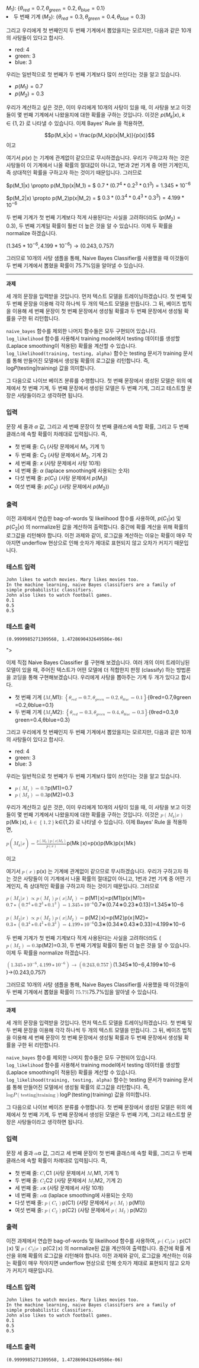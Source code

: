 <div class="material-exercise-readme-content" content="이제 직접 Naive Bayes Classifier 를 구현해 보겠습니다. 여러 개의 이미 트레이닝된 모델이 있을 때, 주어진 텍스트가 어떤 모델에 더 적합한지 판정 (classify) 하는 방법론을 코딩을 통해 구현해보겠습니다. 우리에게 사탕을 뽑아주는 기계 두 개가 있다고 합시다.

* 첫 번째 기계 ($M_1$): $\{\theta_{red} = 0.7, \theta_{green} = 0.2, \theta_{blue} = 0.1\}$
* 두 번째 기계 ($M_2$): $\{\theta_{red} = 0.3, \theta_{green} = 0.4, \theta_{blue} = 0.3\}$

그리고 우리에게 첫 번째인지 두 번째 기계에서 뽑았을지는 모르지만, 다음과 같은 10개의 사탕들이 있다고 합시다.

* red: 4
* green: 3
* blue: 3

우리는 일반적으로 첫 번째가 두 번째 기계보다 많이 쓰인다는 것을 알고 있습니다.

* $p(M_1) = 0.7$
* $p(M_2) = 0.3$

우리가 계산하고 싶은 것은, 이미 우리에게 10개의 사탕이 있을 때, 이 사탕을 보고 이것들이 몇 번째 기계에서 나왔을지에 대한 확률을 구하는 것입니다. 이것은 $p(M_k|x)$, $k \in \{1, 2\}$ 로 나타낼 수 있습니다. 이제 Bayes' Rule 을 적용하면,

$$p(M_k|x) = \frac{p(M_k)p(x|M_k)}{p(x)}$$ 이고

여기서 $p(x)$ 는 기계에 관계없이 같으므로 무시하겠습니다. 우리가 구하고자 하는 것은 사탕들이 이 기계에서 나올 확률의 절대값이 아니고, 1번과 2번 기계 중 어떤 기계인지, 즉 상대적인 확률을 구하고자 하는 것이기 때문입니다. 그러므로

$p(M_1|x) \propto p(M_1)p(x|M_1) = $
 $0.7 * (0.7^4 * 0.2^3 * 0.1^3) = 1.345 * 10^{-6}$

$p(M_2|x) \propto p(M_2)p(x|M_2) = $
 $0.3 * (0.3^4 * 0.4^3 * 0.3^3) = 4.199 * 10^{-6}$

두 번째 기계가 첫 번째 기계보다 적게 사용된다는 사실을 고려하더라도 ($p(M_2) = 0.3$), 두 번째 기계일 확률이 훨씬 더 높은 것을 알 수 있습니다. 이제 두 확률을 normalize 하겠습니다.

$(1.345 * 10^{-6}, 4.199 * 10^{-6}) \rightarrow (0.243, 0.757)$

그러므로 10개의 사탕 샘플을 통해, Naive Bayes Classifier를 사용했을 때 이것들이 두 번째 기계에서 뽑혔을 확률이 $75.7\%$임을 알아낼 수 있습니다.

<hr>

**과제**

세 개의 문장을 입력받을 것입니다. 먼저 텍스트 모델을 트레이닝하겠습니다. 첫 번째 및 두 번째 문장을 이용해 각각 하나씩 두 개의 텍스트 모델을 만듭니다. 그 뒤, 베이즈 법칙을 이용해 세 번째 문장이 첫 번째 문장에서 생성될 확률과 두 번째 문장에서 생성될 확률을 구한 뒤 리턴합니다.

`naive_bayes` 함수를 제외한 나머지 함수들은 모두 구현되어 있습니다. `log_likelihood` 함수를 사용해서 training model에서 testing 데이터를 생성할 (Laplace smoothing이 적용된) 확률을 계산할 수 있습니다. `log_likelihood(training, testing, alpha)` 함수는 testing 문서가 training 문서를 통해 만들어진 모델에서 생성될 확률의 로그값을 리턴합니다. 즉, $\mathrm{log} P(\mathrm{testing}|\mathrm{training})$ 값을 의미합니다.

그 다음으로 나이브 베이즈 분류를 수행합니다. 첫 번째 문장에서 생성된 모델은 위의 예제에서 첫 번째 기계, 두 번째 문장에서 생성된 모델은 두 번째 기계, 그리고 테스트할 문장은 사탕들이라고 생각하면 됩니다.

### 입력

문장 세 줄과 $\alpha$ 값, 그리고 세 번째 문장이 첫 번째 클래스에 속할 확률, 그리고 두 번째 클래스에 속할 확률이 차례대로 입력됩니다. 즉,

* 첫 번째 줄: $C_1$ (사탕 문제에서 $M_1$, 기계 1)
* 두 번째 줄: $C_2$ (사탕 문제에서 $M_2$, 기계 2)
* 세 번째 줄: $x$ (사탕 문제에서 사탕 10개)
* 네 번째 줄: $\alpha$ (laplace smoothing에 사용되는 숫자)
* 다섯 번째 줄: $p(C_1)$ (사탕 문제에서 $p(M_1)$)
* 여섯 번째 줄: $p(C_2)$ (사탕 문제에서 $p(M_2)$)

### 출력

이전 과제에서 연습한 bag-of-words 및 likelihood 함수를 사용하여, $p(C_1|x)$ 및 $p(C_2|x)$ 의 normalize된 값을 계산하여 출력합니다. 중간에 확률 계산을 위해 확률의 로그값을 리턴해야 합니다. 이전 과제와 같이, 로그값을 계산하는 이유는 확률이 매우 작아지면 underflow 현상으로 인해 숫자가 제대로 표현되지 않고 오차가 커지기 때문입니다.

### 테스트 입력

    John likes to watch movies. Mary likes movies too.
    In the machine learning, naive Bayes classifiers are a family of simple probabilistic classifiers.
    John also likes to watch football games.
    0.1
    0.5
    0.5

### 테스트 출력

    (0.9999985271309568, 1.4728690432649586e-06)
"><p>이제 직접 Naive Bayes Classifier 를 구현해 보겠습니다. 여러 개의 이미 트레이닝된 모델이 있을 때, 주어진 텍스트가 어떤 모델에 더 적합한지 판정 (classify) 하는 방법론을 코딩을 통해 구현해보겠습니다. 우리에게 사탕을 뽑아주는 기계 두 개가 있다고 합시다.</p>
<ul>
<li>첫 번째 기계 (<span class="katex"><span class="katex-mathml"><math><semantics><mrow><msub><mi>M</mi><mn>1</mn></msub></mrow><annotation encoding="application/x-tex">M_1</annotation></semantics></math></span><span class="katex-html" aria-hidden="true"><span class="strut" style="height:0.68333em;"></span><span class="strut bottom" style="height:0.83333em;vertical-align:-0.15em;"></span><span class="base textstyle uncramped"><span class="mord"><span class="mord mathit" style="margin-right:0.10903em;">M</span><span class="vlist"><span style="top:0.15em;margin-right:0.05em;margin-left:-0.10903em;"><span class="fontsize-ensurer reset-size5 size5"><span style="font-size:0em;">​</span></span><span class="reset-textstyle scriptstyle cramped"><span class="mord mathrm">1</span></span></span><span class="baseline-fix"><span class="fontsize-ensurer reset-size5 size5"><span style="font-size:0em;">​</span></span>​</span></span></span></span></span></span>): <span class="katex"><span class="katex-mathml"><math><semantics><mrow><mo>{</mo><msub><mi>θ</mi><mrow><mi>r</mi><mi>e</mi><mi>d</mi></mrow></msub><mo>=</mo><mn>0</mn><mi mathvariant="normal">.</mi><mn>7</mn><mo separator="true">,</mo><msub><mi>θ</mi><mrow><mi>g</mi><mi>r</mi><mi>e</mi><mi>e</mi><mi>n</mi></mrow></msub><mo>=</mo><mn>0</mn><mi mathvariant="normal">.</mi><mn>2</mn><mo separator="true">,</mo><msub><mi>θ</mi><mrow><mi>b</mi><mi>l</mi><mi>u</mi><mi>e</mi></mrow></msub><mo>=</mo><mn>0</mn><mi mathvariant="normal">.</mi><mn>1</mn><mo>}</mo></mrow><annotation encoding="application/x-tex">\{\theta_{red} = 0.7, \theta_{green} = 0.2, \theta_{blue} = 0.1\}</annotation></semantics></math></span><span class="katex-html" aria-hidden="true"><span class="strut" style="height:0.75em;"></span><span class="strut bottom" style="height:1.036108em;vertical-align:-0.286108em;"></span><span class="base textstyle uncramped"><span class="mopen">{</span><span class="mord"><span class="mord mathit" style="margin-right:0.02778em;">θ</span><span class="vlist"><span style="top:0.15em;margin-right:0.05em;margin-left:-0.02778em;"><span class="fontsize-ensurer reset-size5 size5"><span style="font-size:0em;">​</span></span><span class="reset-textstyle scriptstyle cramped"><span class="mord scriptstyle cramped"><span class="mord mathit" style="margin-right:0.02778em;">r</span><span class="mord mathit">e</span><span class="mord mathit">d</span></span></span></span><span class="baseline-fix"><span class="fontsize-ensurer reset-size5 size5"><span style="font-size:0em;">​</span></span>​</span></span></span><span class="mrel">=</span><span class="mord mathrm">0</span><span class="mord mathrm">.</span><span class="mord mathrm">7</span><span class="mpunct">,</span><span class="mord"><span class="mord mathit" style="margin-right:0.02778em;">θ</span><span class="vlist"><span style="top:0.15em;margin-right:0.05em;margin-left:-0.02778em;"><span class="fontsize-ensurer reset-size5 size5"><span style="font-size:0em;">​</span></span><span class="reset-textstyle scriptstyle cramped"><span class="mord scriptstyle cramped"><span class="mord mathit" style="margin-right:0.03588em;">g</span><span class="mord mathit" style="margin-right:0.02778em;">r</span><span class="mord mathit">e</span><span class="mord mathit">e</span><span class="mord mathit">n</span></span></span></span><span class="baseline-fix"><span class="fontsize-ensurer reset-size5 size5"><span style="font-size:0em;">​</span></span>​</span></span></span><span class="mrel">=</span><span class="mord mathrm">0</span><span class="mord mathrm">.</span><span class="mord mathrm">2</span><span class="mpunct">,</span><span class="mord"><span class="mord mathit" style="margin-right:0.02778em;">θ</span><span class="vlist"><span style="top:0.15em;margin-right:0.05em;margin-left:-0.02778em;"><span class="fontsize-ensurer reset-size5 size5"><span style="font-size:0em;">​</span></span><span class="reset-textstyle scriptstyle cramped"><span class="mord scriptstyle cramped"><span class="mord mathit">b</span><span class="mord mathit" style="margin-right:0.01968em;">l</span><span class="mord mathit">u</span><span class="mord mathit">e</span></span></span></span><span class="baseline-fix"><span class="fontsize-ensurer reset-size5 size5"><span style="font-size:0em;">​</span></span>​</span></span></span><span class="mrel">=</span><span class="mord mathrm">0</span><span class="mord mathrm">.</span><span class="mord mathrm">1</span><span class="mclose">}</span></span></span></span></li>
<li>두 번째 기계 (<span class="katex"><span class="katex-mathml"><math><semantics><mrow><msub><mi>M</mi><mn>2</mn></msub></mrow><annotation encoding="application/x-tex">M_2</annotation></semantics></math></span><span class="katex-html" aria-hidden="true"><span class="strut" style="height:0.68333em;"></span><span class="strut bottom" style="height:0.83333em;vertical-align:-0.15em;"></span><span class="base textstyle uncramped"><span class="mord"><span class="mord mathit" style="margin-right:0.10903em;">M</span><span class="vlist"><span style="top:0.15em;margin-right:0.05em;margin-left:-0.10903em;"><span class="fontsize-ensurer reset-size5 size5"><span style="font-size:0em;">​</span></span><span class="reset-textstyle scriptstyle cramped"><span class="mord mathrm">2</span></span></span><span class="baseline-fix"><span class="fontsize-ensurer reset-size5 size5"><span style="font-size:0em;">​</span></span>​</span></span></span></span></span></span>): <span class="katex"><span class="katex-mathml"><math><semantics><mrow><mo>{</mo><msub><mi>θ</mi><mrow><mi>r</mi><mi>e</mi><mi>d</mi></mrow></msub><mo>=</mo><mn>0</mn><mi mathvariant="normal">.</mi><mn>3</mn><mo separator="true">,</mo><msub><mi>θ</mi><mrow><mi>g</mi><mi>r</mi><mi>e</mi><mi>e</mi><mi>n</mi></mrow></msub><mo>=</mo><mn>0</mn><mi mathvariant="normal">.</mi><mn>4</mn><mo separator="true">,</mo><msub><mi>θ</mi><mrow><mi>b</mi><mi>l</mi><mi>u</mi><mi>e</mi></mrow></msub><mo>=</mo><mn>0</mn><mi mathvariant="normal">.</mi><mn>3</mn><mo>}</mo></mrow><annotation encoding="application/x-tex">\{\theta_{red} = 0.3, \theta_{green} = 0.4, \theta_{blue} = 0.3\}</annotation></semantics></math></span><span class="katex-html" aria-hidden="true"><span class="strut" style="height:0.75em;"></span><span class="strut bottom" style="height:1.036108em;vertical-align:-0.286108em;"></span><span class="base textstyle uncramped"><span class="mopen">{</span><span class="mord"><span class="mord mathit" style="margin-right:0.02778em;">θ</span><span class="vlist"><span style="top:0.15em;margin-right:0.05em;margin-left:-0.02778em;"><span class="fontsize-ensurer reset-size5 size5"><span style="font-size:0em;">​</span></span><span class="reset-textstyle scriptstyle cramped"><span class="mord scriptstyle cramped"><span class="mord mathit" style="margin-right:0.02778em;">r</span><span class="mord mathit">e</span><span class="mord mathit">d</span></span></span></span><span class="baseline-fix"><span class="fontsize-ensurer reset-size5 size5"><span style="font-size:0em;">​</span></span>​</span></span></span><span class="mrel">=</span><span class="mord mathrm">0</span><span class="mord mathrm">.</span><span class="mord mathrm">3</span><span class="mpunct">,</span><span class="mord"><span class="mord mathit" style="margin-right:0.02778em;">θ</span><span class="vlist"><span style="top:0.15em;margin-right:0.05em;margin-left:-0.02778em;"><span class="fontsize-ensurer reset-size5 size5"><span style="font-size:0em;">​</span></span><span class="reset-textstyle scriptstyle cramped"><span class="mord scriptstyle cramped"><span class="mord mathit" style="margin-right:0.03588em;">g</span><span class="mord mathit" style="margin-right:0.02778em;">r</span><span class="mord mathit">e</span><span class="mord mathit">e</span><span class="mord mathit">n</span></span></span></span><span class="baseline-fix"><span class="fontsize-ensurer reset-size5 size5"><span style="font-size:0em;">​</span></span>​</span></span></span><span class="mrel">=</span><span class="mord mathrm">0</span><span class="mord mathrm">.</span><span class="mord mathrm">4</span><span class="mpunct">,</span><span class="mord"><span class="mord mathit" style="margin-right:0.02778em;">θ</span><span class="vlist"><span style="top:0.15em;margin-right:0.05em;margin-left:-0.02778em;"><span class="fontsize-ensurer reset-size5 size5"><span style="font-size:0em;">​</span></span><span class="reset-textstyle scriptstyle cramped"><span class="mord scriptstyle cramped"><span class="mord mathit">b</span><span class="mord mathit" style="margin-right:0.01968em;">l</span><span class="mord mathit">u</span><span class="mord mathit">e</span></span></span></span><span class="baseline-fix"><span class="fontsize-ensurer reset-size5 size5"><span style="font-size:0em;">​</span></span>​</span></span></span><span class="mrel">=</span><span class="mord mathrm">0</span><span class="mord mathrm">.</span><span class="mord mathrm">3</span><span class="mclose">}</span></span></span></span></li>
</ul>
<p>그리고 우리에게 첫 번째인지 두 번째 기계에서 뽑았을지는 모르지만, 다음과 같은 10개의 사탕들이 있다고 합시다.</p>
<ul>
<li>red: 4</li>
<li>green: 3</li>
<li>blue: 3</li>
</ul>
<p>우리는 일반적으로 첫 번째가 두 번째 기계보다 많이 쓰인다는 것을 알고 있습니다.</p>
<ul>
<li><span class="katex"><span class="katex-mathml"><math><semantics><mrow><mi>p</mi><mo>(</mo><msub><mi>M</mi><mn>1</mn></msub><mo>)</mo><mo>=</mo><mn>0</mn><mi mathvariant="normal">.</mi><mn>7</mn></mrow><annotation encoding="application/x-tex">p(M_1) = 0.7</annotation></semantics></math></span><span class="katex-html" aria-hidden="true"><span class="strut" style="height:0.75em;"></span><span class="strut bottom" style="height:1em;vertical-align:-0.25em;"></span><span class="base textstyle uncramped"><span class="mord mathit">p</span><span class="mopen">(</span><span class="mord"><span class="mord mathit" style="margin-right:0.10903em;">M</span><span class="vlist"><span style="top:0.15em;margin-right:0.05em;margin-left:-0.10903em;"><span class="fontsize-ensurer reset-size5 size5"><span style="font-size:0em;">​</span></span><span class="reset-textstyle scriptstyle cramped"><span class="mord mathrm">1</span></span></span><span class="baseline-fix"><span class="fontsize-ensurer reset-size5 size5"><span style="font-size:0em;">​</span></span>​</span></span></span><span class="mclose">)</span><span class="mrel">=</span><span class="mord mathrm">0</span><span class="mord mathrm">.</span><span class="mord mathrm">7</span></span></span></span></li>
<li><span class="katex"><span class="katex-mathml"><math><semantics><mrow><mi>p</mi><mo>(</mo><msub><mi>M</mi><mn>2</mn></msub><mo>)</mo><mo>=</mo><mn>0</mn><mi mathvariant="normal">.</mi><mn>3</mn></mrow><annotation encoding="application/x-tex">p(M_2) = 0.3</annotation></semantics></math></span><span class="katex-html" aria-hidden="true"><span class="strut" style="height:0.75em;"></span><span class="strut bottom" style="height:1em;vertical-align:-0.25em;"></span><span class="base textstyle uncramped"><span class="mord mathit">p</span><span class="mopen">(</span><span class="mord"><span class="mord mathit" style="margin-right:0.10903em;">M</span><span class="vlist"><span style="top:0.15em;margin-right:0.05em;margin-left:-0.10903em;"><span class="fontsize-ensurer reset-size5 size5"><span style="font-size:0em;">​</span></span><span class="reset-textstyle scriptstyle cramped"><span class="mord mathrm">2</span></span></span><span class="baseline-fix"><span class="fontsize-ensurer reset-size5 size5"><span style="font-size:0em;">​</span></span>​</span></span></span><span class="mclose">)</span><span class="mrel">=</span><span class="mord mathrm">0</span><span class="mord mathrm">.</span><span class="mord mathrm">3</span></span></span></span></li>
</ul>
<p>우리가 계산하고 싶은 것은, 이미 우리에게 10개의 사탕이 있을 때, 이 사탕을 보고 이것들이 몇 번째 기계에서 나왔을지에 대한 확률을 구하는 것입니다. 이것은 <span class="katex"><span class="katex-mathml"><math><semantics><mrow><mi>p</mi><mo>(</mo><msub><mi>M</mi><mi>k</mi></msub><mi mathvariant="normal">∣</mi><mi>x</mi><mo>)</mo></mrow><annotation encoding="application/x-tex">p(M_k|x)</annotation></semantics></math></span><span class="katex-html" aria-hidden="true"><span class="strut" style="height:0.75em;"></span><span class="strut bottom" style="height:1em;vertical-align:-0.25em;"></span><span class="base textstyle uncramped"><span class="mord mathit">p</span><span class="mopen">(</span><span class="mord"><span class="mord mathit" style="margin-right:0.10903em;">M</span><span class="vlist"><span style="top:0.15em;margin-right:0.05em;margin-left:-0.10903em;"><span class="fontsize-ensurer reset-size5 size5"><span style="font-size:0em;">​</span></span><span class="reset-textstyle scriptstyle cramped"><span class="mord mathit" style="margin-right:0.03148em;">k</span></span></span><span class="baseline-fix"><span class="fontsize-ensurer reset-size5 size5"><span style="font-size:0em;">​</span></span>​</span></span></span><span class="mord mathrm">∣</span><span class="mord mathit">x</span><span class="mclose">)</span></span></span></span>, <span class="katex"><span class="katex-mathml"><math><semantics><mrow><mi>k</mi><mo>∈</mo><mo>{</mo><mn>1</mn><mo separator="true">,</mo><mn>2</mn><mo>}</mo></mrow><annotation encoding="application/x-tex">k \in \{1, 2\}</annotation></semantics></math></span><span class="katex-html" aria-hidden="true"><span class="strut" style="height:0.75em;"></span><span class="strut bottom" style="height:1em;vertical-align:-0.25em;"></span><span class="base textstyle uncramped"><span class="mord mathit" style="margin-right:0.03148em;">k</span><span class="mrel">∈</span><span class="mopen">{</span><span class="mord mathrm">1</span><span class="mpunct">,</span><span class="mord mathrm">2</span><span class="mclose">}</span></span></span></span> 로 나타낼 수 있습니다. 이제 Bayes’ Rule 을 적용하면,</p>
<span class="katex"><span class="katex-mathml"><math><semantics><mrow><mi>p</mi><mo>(</mo><msub><mi>M</mi><mi>k</mi></msub><mi mathvariant="normal">∣</mi><mi>x</mi><mo>)</mo><mo>=</mo><mfrac><mrow><mi>p</mi><mo>(</mo><msub><mi>M</mi><mi>k</mi></msub><mo>)</mo><mi>p</mi><mo>(</mo><mi>x</mi><mi mathvariant="normal">∣</mi><msub><mi>M</mi><mi>k</mi></msub><mo>)</mo></mrow><mrow><mi>p</mi><mo>(</mo><mi>x</mi><mo>)</mo></mrow></mfrac></mrow><annotation encoding="application/x-tex">p(M_k|x) = \frac{p(M_k)p(x|M_k)}{p(x)}</annotation></semantics></math></span><span class="katex-html" aria-hidden="true"><span class="strut" style="height:1.01em;"></span><span class="strut bottom" style="height:1.53em;vertical-align:-0.52em;"></span><span class="base textstyle uncramped"><span class="mord mathit">p</span><span class="mopen">(</span><span class="mord"><span class="mord mathit" style="margin-right:0.10903em;">M</span><span class="vlist"><span style="top:0.15em;margin-right:0.05em;margin-left:-0.10903em;"><span class="fontsize-ensurer reset-size5 size5"><span style="font-size:0em;">​</span></span><span class="reset-textstyle scriptstyle cramped"><span class="mord mathit" style="margin-right:0.03148em;">k</span></span></span><span class="baseline-fix"><span class="fontsize-ensurer reset-size5 size5"><span style="font-size:0em;">​</span></span>​</span></span></span><span class="mord mathrm">∣</span><span class="mord mathit">x</span><span class="mclose">)</span><span class="mrel">=</span><span class="mord reset-textstyle textstyle uncramped"><span class="sizing reset-size5 size5 reset-textstyle textstyle uncramped nulldelimiter"></span><span class="mfrac"><span class="vlist"><span style="top:0.34500000000000003em;"><span class="fontsize-ensurer reset-size5 size5"><span style="font-size:0em;">​</span></span><span class="reset-textstyle scriptstyle cramped"><span class="mord scriptstyle cramped"><span class="mord mathit">p</span><span class="mopen">(</span><span class="mord mathit">x</span><span class="mclose">)</span></span></span></span><span style="top:-0.22999999999999998em;"><span class="fontsize-ensurer reset-size5 size5"><span style="font-size:0em;">​</span></span><span class="reset-textstyle textstyle uncramped frac-line"></span></span><span style="top:-0.485em;"><span class="fontsize-ensurer reset-size5 size5"><span style="font-size:0em;">​</span></span><span class="reset-textstyle scriptstyle uncramped"><span class="mord scriptstyle uncramped"><span class="mord mathit">p</span><span class="mopen">(</span><span class="mord"><span class="mord mathit" style="margin-right:0.10903em;">M</span><span class="vlist"><span style="top:0.15122857142857138em;margin-right:0.07142857142857144em;margin-left:-0.10903em;"><span class="fontsize-ensurer reset-size5 size5"><span style="font-size:0em;">​</span></span><span class="reset-scriptstyle scriptscriptstyle cramped"><span class="mord mathit" style="margin-right:0.03148em;">k</span></span></span><span class="baseline-fix"><span class="fontsize-ensurer reset-size5 size5"><span style="font-size:0em;">​</span></span>​</span></span></span><span class="mclose">)</span><span class="mord mathit">p</span><span class="mopen">(</span><span class="mord mathit">x</span><span class="mord mathrm">∣</span><span class="mord"><span class="mord mathit" style="margin-right:0.10903em;">M</span><span class="vlist"><span style="top:0.15122857142857138em;margin-right:0.07142857142857144em;margin-left:-0.10903em;"><span class="fontsize-ensurer reset-size5 size5"><span style="font-size:0em;">​</span></span><span class="reset-scriptstyle scriptscriptstyle cramped"><span class="mord mathit" style="margin-right:0.03148em;">k</span></span></span><span class="baseline-fix"><span class="fontsize-ensurer reset-size5 size5"><span style="font-size:0em;">​</span></span>​</span></span></span><span class="mclose">)</span></span></span></span><span class="baseline-fix"><span class="fontsize-ensurer reset-size5 size5"><span style="font-size:0em;">​</span></span>​</span></span></span><span class="sizing reset-size5 size5 reset-textstyle textstyle uncramped nulldelimiter"></span></span></span></span></span><p> 이고</p>
<p>여기서 <span class="katex"><span class="katex-mathml"><math><semantics><mrow><mi>p</mi><mo>(</mo><mi>x</mi><mo>)</mo></mrow><annotation encoding="application/x-tex">p(x)</annotation></semantics></math></span><span class="katex-html" aria-hidden="true"><span class="strut" style="height:0.75em;"></span><span class="strut bottom" style="height:1em;vertical-align:-0.25em;"></span><span class="base textstyle uncramped"><span class="mord mathit">p</span><span class="mopen">(</span><span class="mord mathit">x</span><span class="mclose">)</span></span></span></span> 는 기계에 관계없이 같으므로 무시하겠습니다. 우리가 구하고자 하는 것은 사탕들이 이 기계에서 나올 확률의 절대값이 아니고, 1번과 2번 기계 중 어떤 기계인지, 즉 상대적인 확률을 구하고자 하는 것이기 때문입니다. 그러므로</p>
<p><span class="katex"><span class="katex-mathml"><math><semantics><mrow><mi>p</mi><mo>(</mo><msub><mi>M</mi><mn>1</mn></msub><mi mathvariant="normal">∣</mi><mi>x</mi><mo>)</mo><mo>∝</mo><mi>p</mi><mo>(</mo><msub><mi>M</mi><mn>1</mn></msub><mo>)</mo><mi>p</mi><mo>(</mo><mi>x</mi><mi mathvariant="normal">∣</mi><msub><mi>M</mi><mn>1</mn></msub><mo>)</mo><mo>=</mo></mrow><annotation encoding="application/x-tex">p(M_1|x) \propto p(M_1)p(x|M_1) = </annotation></semantics></math></span><span class="katex-html" aria-hidden="true"><span class="strut" style="height:0.75em;"></span><span class="strut bottom" style="height:1em;vertical-align:-0.25em;"></span><span class="base textstyle uncramped"><span class="mord mathit">p</span><span class="mopen">(</span><span class="mord"><span class="mord mathit" style="margin-right:0.10903em;">M</span><span class="vlist"><span style="top:0.15em;margin-right:0.05em;margin-left:-0.10903em;"><span class="fontsize-ensurer reset-size5 size5"><span style="font-size:0em;">​</span></span><span class="reset-textstyle scriptstyle cramped"><span class="mord mathrm">1</span></span></span><span class="baseline-fix"><span class="fontsize-ensurer reset-size5 size5"><span style="font-size:0em;">​</span></span>​</span></span></span><span class="mord mathrm">∣</span><span class="mord mathit">x</span><span class="mclose">)</span><span class="mrel">∝</span><span class="mord mathit">p</span><span class="mopen">(</span><span class="mord"><span class="mord mathit" style="margin-right:0.10903em;">M</span><span class="vlist"><span style="top:0.15em;margin-right:0.05em;margin-left:-0.10903em;"><span class="fontsize-ensurer reset-size5 size5"><span style="font-size:0em;">​</span></span><span class="reset-textstyle scriptstyle cramped"><span class="mord mathrm">1</span></span></span><span class="baseline-fix"><span class="fontsize-ensurer reset-size5 size5"><span style="font-size:0em;">​</span></span>​</span></span></span><span class="mclose">)</span><span class="mord mathit">p</span><span class="mopen">(</span><span class="mord mathit">x</span><span class="mord mathrm">∣</span><span class="mord"><span class="mord mathit" style="margin-right:0.10903em;">M</span><span class="vlist"><span style="top:0.15em;margin-right:0.05em;margin-left:-0.10903em;"><span class="fontsize-ensurer reset-size5 size5"><span style="font-size:0em;">​</span></span><span class="reset-textstyle scriptstyle cramped"><span class="mord mathrm">1</span></span></span><span class="baseline-fix"><span class="fontsize-ensurer reset-size5 size5"><span style="font-size:0em;">​</span></span>​</span></span></span><span class="mclose">)</span><span class="mrel">=</span></span></span></span><br> <span class="katex"><span class="katex-mathml"><math><semantics><mrow><mn>0</mn><mi mathvariant="normal">.</mi><mn>7</mn><mo>∗</mo><mo>(</mo><mn>0</mn><mi mathvariant="normal">.</mi><msup><mn>7</mn><mn>4</mn></msup><mo>∗</mo><mn>0</mn><mi mathvariant="normal">.</mi><msup><mn>2</mn><mn>3</mn></msup><mo>∗</mo><mn>0</mn><mi mathvariant="normal">.</mi><msup><mn>1</mn><mn>3</mn></msup><mo>)</mo><mo>=</mo><mn>1</mn><mi mathvariant="normal">.</mi><mn>3</mn><mn>4</mn><mn>5</mn><mo>∗</mo><mn>1</mn><msup><mn>0</mn><mrow><mo>−</mo><mn>6</mn></mrow></msup></mrow><annotation encoding="application/x-tex">0.7 * (0.7^4 * 0.2^3 * 0.1^3) = 1.345 * 10^{-6}</annotation></semantics></math></span><span class="katex-html" aria-hidden="true"><span class="strut" style="height:0.8141079999999999em;"></span><span class="strut bottom" style="height:1.064108em;vertical-align:-0.25em;"></span><span class="base textstyle uncramped"><span class="mord mathrm">0</span><span class="mord mathrm">.</span><span class="mord mathrm">7</span><span class="mbin">∗</span><span class="mopen">(</span><span class="mord mathrm">0</span><span class="mord mathrm">.</span><span class="mord"><span class="mord mathrm">7</span><span class="vlist"><span style="top:-0.363em;margin-right:0.05em;"><span class="fontsize-ensurer reset-size5 size5"><span style="font-size:0em;">​</span></span><span class="reset-textstyle scriptstyle uncramped"><span class="mord mathrm">4</span></span></span><span class="baseline-fix"><span class="fontsize-ensurer reset-size5 size5"><span style="font-size:0em;">​</span></span>​</span></span></span><span class="mbin">∗</span><span class="mord mathrm">0</span><span class="mord mathrm">.</span><span class="mord"><span class="mord mathrm">2</span><span class="vlist"><span style="top:-0.363em;margin-right:0.05em;"><span class="fontsize-ensurer reset-size5 size5"><span style="font-size:0em;">​</span></span><span class="reset-textstyle scriptstyle uncramped"><span class="mord mathrm">3</span></span></span><span class="baseline-fix"><span class="fontsize-ensurer reset-size5 size5"><span style="font-size:0em;">​</span></span>​</span></span></span><span class="mbin">∗</span><span class="mord mathrm">0</span><span class="mord mathrm">.</span><span class="mord"><span class="mord mathrm">1</span><span class="vlist"><span style="top:-0.363em;margin-right:0.05em;"><span class="fontsize-ensurer reset-size5 size5"><span style="font-size:0em;">​</span></span><span class="reset-textstyle scriptstyle uncramped"><span class="mord mathrm">3</span></span></span><span class="baseline-fix"><span class="fontsize-ensurer reset-size5 size5"><span style="font-size:0em;">​</span></span>​</span></span></span><span class="mclose">)</span><span class="mrel">=</span><span class="mord mathrm">1</span><span class="mord mathrm">.</span><span class="mord mathrm">3</span><span class="mord mathrm">4</span><span class="mord mathrm">5</span><span class="mbin">∗</span><span class="mord mathrm">1</span><span class="mord"><span class="mord mathrm">0</span><span class="vlist"><span style="top:-0.363em;margin-right:0.05em;"><span class="fontsize-ensurer reset-size5 size5"><span style="font-size:0em;">​</span></span><span class="reset-textstyle scriptstyle uncramped"><span class="mord scriptstyle uncramped"><span class="mord">−</span><span class="mord mathrm">6</span></span></span></span><span class="baseline-fix"><span class="fontsize-ensurer reset-size5 size5"><span style="font-size:0em;">​</span></span>​</span></span></span></span></span></span></p>
<p><span class="katex"><span class="katex-mathml"><math><semantics><mrow><mi>p</mi><mo>(</mo><msub><mi>M</mi><mn>2</mn></msub><mi mathvariant="normal">∣</mi><mi>x</mi><mo>)</mo><mo>∝</mo><mi>p</mi><mo>(</mo><msub><mi>M</mi><mn>2</mn></msub><mo>)</mo><mi>p</mi><mo>(</mo><mi>x</mi><mi mathvariant="normal">∣</mi><msub><mi>M</mi><mn>2</mn></msub><mo>)</mo><mo>=</mo></mrow><annotation encoding="application/x-tex">p(M_2|x) \propto p(M_2)p(x|M_2) = </annotation></semantics></math></span><span class="katex-html" aria-hidden="true"><span class="strut" style="height:0.75em;"></span><span class="strut bottom" style="height:1em;vertical-align:-0.25em;"></span><span class="base textstyle uncramped"><span class="mord mathit">p</span><span class="mopen">(</span><span class="mord"><span class="mord mathit" style="margin-right:0.10903em;">M</span><span class="vlist"><span style="top:0.15em;margin-right:0.05em;margin-left:-0.10903em;"><span class="fontsize-ensurer reset-size5 size5"><span style="font-size:0em;">​</span></span><span class="reset-textstyle scriptstyle cramped"><span class="mord mathrm">2</span></span></span><span class="baseline-fix"><span class="fontsize-ensurer reset-size5 size5"><span style="font-size:0em;">​</span></span>​</span></span></span><span class="mord mathrm">∣</span><span class="mord mathit">x</span><span class="mclose">)</span><span class="mrel">∝</span><span class="mord mathit">p</span><span class="mopen">(</span><span class="mord"><span class="mord mathit" style="margin-right:0.10903em;">M</span><span class="vlist"><span style="top:0.15em;margin-right:0.05em;margin-left:-0.10903em;"><span class="fontsize-ensurer reset-size5 size5"><span style="font-size:0em;">​</span></span><span class="reset-textstyle scriptstyle cramped"><span class="mord mathrm">2</span></span></span><span class="baseline-fix"><span class="fontsize-ensurer reset-size5 size5"><span style="font-size:0em;">​</span></span>​</span></span></span><span class="mclose">)</span><span class="mord mathit">p</span><span class="mopen">(</span><span class="mord mathit">x</span><span class="mord mathrm">∣</span><span class="mord"><span class="mord mathit" style="margin-right:0.10903em;">M</span><span class="vlist"><span style="top:0.15em;margin-right:0.05em;margin-left:-0.10903em;"><span class="fontsize-ensurer reset-size5 size5"><span style="font-size:0em;">​</span></span><span class="reset-textstyle scriptstyle cramped"><span class="mord mathrm">2</span></span></span><span class="baseline-fix"><span class="fontsize-ensurer reset-size5 size5"><span style="font-size:0em;">​</span></span>​</span></span></span><span class="mclose">)</span><span class="mrel">=</span></span></span></span><br> <span class="katex"><span class="katex-mathml"><math><semantics><mrow><mn>0</mn><mi mathvariant="normal">.</mi><mn>3</mn><mo>∗</mo><mo>(</mo><mn>0</mn><mi mathvariant="normal">.</mi><msup><mn>3</mn><mn>4</mn></msup><mo>∗</mo><mn>0</mn><mi mathvariant="normal">.</mi><msup><mn>4</mn><mn>3</mn></msup><mo>∗</mo><mn>0</mn><mi mathvariant="normal">.</mi><msup><mn>3</mn><mn>3</mn></msup><mo>)</mo><mo>=</mo><mn>4</mn><mi mathvariant="normal">.</mi><mn>1</mn><mn>9</mn><mn>9</mn><mo>∗</mo><mn>1</mn><msup><mn>0</mn><mrow><mo>−</mo><mn>6</mn></mrow></msup></mrow><annotation encoding="application/x-tex">0.3 * (0.3^4 * 0.4^3 * 0.3^3) = 4.199 * 10^{-6}</annotation></semantics></math></span><span class="katex-html" aria-hidden="true"><span class="strut" style="height:0.8141079999999999em;"></span><span class="strut bottom" style="height:1.064108em;vertical-align:-0.25em;"></span><span class="base textstyle uncramped"><span class="mord mathrm">0</span><span class="mord mathrm">.</span><span class="mord mathrm">3</span><span class="mbin">∗</span><span class="mopen">(</span><span class="mord mathrm">0</span><span class="mord mathrm">.</span><span class="mord"><span class="mord mathrm">3</span><span class="vlist"><span style="top:-0.363em;margin-right:0.05em;"><span class="fontsize-ensurer reset-size5 size5"><span style="font-size:0em;">​</span></span><span class="reset-textstyle scriptstyle uncramped"><span class="mord mathrm">4</span></span></span><span class="baseline-fix"><span class="fontsize-ensurer reset-size5 size5"><span style="font-size:0em;">​</span></span>​</span></span></span><span class="mbin">∗</span><span class="mord mathrm">0</span><span class="mord mathrm">.</span><span class="mord"><span class="mord mathrm">4</span><span class="vlist"><span style="top:-0.363em;margin-right:0.05em;"><span class="fontsize-ensurer reset-size5 size5"><span style="font-size:0em;">​</span></span><span class="reset-textstyle scriptstyle uncramped"><span class="mord mathrm">3</span></span></span><span class="baseline-fix"><span class="fontsize-ensurer reset-size5 size5"><span style="font-size:0em;">​</span></span>​</span></span></span><span class="mbin">∗</span><span class="mord mathrm">0</span><span class="mord mathrm">.</span><span class="mord"><span class="mord mathrm">3</span><span class="vlist"><span style="top:-0.363em;margin-right:0.05em;"><span class="fontsize-ensurer reset-size5 size5"><span style="font-size:0em;">​</span></span><span class="reset-textstyle scriptstyle uncramped"><span class="mord mathrm">3</span></span></span><span class="baseline-fix"><span class="fontsize-ensurer reset-size5 size5"><span style="font-size:0em;">​</span></span>​</span></span></span><span class="mclose">)</span><span class="mrel">=</span><span class="mord mathrm">4</span><span class="mord mathrm">.</span><span class="mord mathrm">1</span><span class="mord mathrm">9</span><span class="mord mathrm">9</span><span class="mbin">∗</span><span class="mord mathrm">1</span><span class="mord"><span class="mord mathrm">0</span><span class="vlist"><span style="top:-0.363em;margin-right:0.05em;"><span class="fontsize-ensurer reset-size5 size5"><span style="font-size:0em;">​</span></span><span class="reset-textstyle scriptstyle uncramped"><span class="mord scriptstyle uncramped"><span class="mord">−</span><span class="mord mathrm">6</span></span></span></span><span class="baseline-fix"><span class="fontsize-ensurer reset-size5 size5"><span style="font-size:0em;">​</span></span>​</span></span></span></span></span></span></p>
<p>두 번째 기계가 첫 번째 기계보다 적게 사용된다는 사실을 고려하더라도 (<span class="katex"><span class="katex-mathml"><math><semantics><mrow><mi>p</mi><mo>(</mo><msub><mi>M</mi><mn>2</mn></msub><mo>)</mo><mo>=</mo><mn>0</mn><mi mathvariant="normal">.</mi><mn>3</mn></mrow><annotation encoding="application/x-tex">p(M_2) = 0.3</annotation></semantics></math></span><span class="katex-html" aria-hidden="true"><span class="strut" style="height:0.75em;"></span><span class="strut bottom" style="height:1em;vertical-align:-0.25em;"></span><span class="base textstyle uncramped"><span class="mord mathit">p</span><span class="mopen">(</span><span class="mord"><span class="mord mathit" style="margin-right:0.10903em;">M</span><span class="vlist"><span style="top:0.15em;margin-right:0.05em;margin-left:-0.10903em;"><span class="fontsize-ensurer reset-size5 size5"><span style="font-size:0em;">​</span></span><span class="reset-textstyle scriptstyle cramped"><span class="mord mathrm">2</span></span></span><span class="baseline-fix"><span class="fontsize-ensurer reset-size5 size5"><span style="font-size:0em;">​</span></span>​</span></span></span><span class="mclose">)</span><span class="mrel">=</span><span class="mord mathrm">0</span><span class="mord mathrm">.</span><span class="mord mathrm">3</span></span></span></span>), 두 번째 기계일 확률이 훨씬 더 높은 것을 알 수 있습니다. 이제 두 확률을 normalize 하겠습니다.</p>
<p><span class="katex"><span class="katex-mathml"><math><semantics><mrow><mo>(</mo><mn>1</mn><mi mathvariant="normal">.</mi><mn>3</mn><mn>4</mn><mn>5</mn><mo>∗</mo><mn>1</mn><msup><mn>0</mn><mrow><mo>−</mo><mn>6</mn></mrow></msup><mo separator="true">,</mo><mn>4</mn><mi mathvariant="normal">.</mi><mn>1</mn><mn>9</mn><mn>9</mn><mo>∗</mo><mn>1</mn><msup><mn>0</mn><mrow><mo>−</mo><mn>6</mn></mrow></msup><mo>)</mo><mo>→</mo><mo>(</mo><mn>0</mn><mi mathvariant="normal">.</mi><mn>2</mn><mn>4</mn><mn>3</mn><mo separator="true">,</mo><mn>0</mn><mi mathvariant="normal">.</mi><mn>7</mn><mn>5</mn><mn>7</mn><mo>)</mo></mrow><annotation encoding="application/x-tex">(1.345 * 10^{-6}, 4.199 * 10^{-6}) \rightarrow (0.243, 0.757)</annotation></semantics></math></span><span class="katex-html" aria-hidden="true"><span class="strut" style="height:0.8141079999999999em;"></span><span class="strut bottom" style="height:1.064108em;vertical-align:-0.25em;"></span><span class="base textstyle uncramped"><span class="mopen">(</span><span class="mord mathrm">1</span><span class="mord mathrm">.</span><span class="mord mathrm">3</span><span class="mord mathrm">4</span><span class="mord mathrm">5</span><span class="mbin">∗</span><span class="mord mathrm">1</span><span class="mord"><span class="mord mathrm">0</span><span class="vlist"><span style="top:-0.363em;margin-right:0.05em;"><span class="fontsize-ensurer reset-size5 size5"><span style="font-size:0em;">​</span></span><span class="reset-textstyle scriptstyle uncramped"><span class="mord scriptstyle uncramped"><span class="mord">−</span><span class="mord mathrm">6</span></span></span></span><span class="baseline-fix"><span class="fontsize-ensurer reset-size5 size5"><span style="font-size:0em;">​</span></span>​</span></span></span><span class="mpunct">,</span><span class="mord mathrm">4</span><span class="mord mathrm">.</span><span class="mord mathrm">1</span><span class="mord mathrm">9</span><span class="mord mathrm">9</span><span class="mbin">∗</span><span class="mord mathrm">1</span><span class="mord"><span class="mord mathrm">0</span><span class="vlist"><span style="top:-0.363em;margin-right:0.05em;"><span class="fontsize-ensurer reset-size5 size5"><span style="font-size:0em;">​</span></span><span class="reset-textstyle scriptstyle uncramped"><span class="mord scriptstyle uncramped"><span class="mord">−</span><span class="mord mathrm">6</span></span></span></span><span class="baseline-fix"><span class="fontsize-ensurer reset-size5 size5"><span style="font-size:0em;">​</span></span>​</span></span></span><span class="mclose">)</span><span class="mrel">→</span><span class="mopen">(</span><span class="mord mathrm">0</span><span class="mord mathrm">.</span><span class="mord mathrm">2</span><span class="mord mathrm">4</span><span class="mord mathrm">3</span><span class="mpunct">,</span><span class="mord mathrm">0</span><span class="mord mathrm">.</span><span class="mord mathrm">7</span><span class="mord mathrm">5</span><span class="mord mathrm">7</span><span class="mclose">)</span></span></span></span></p>
<p>그러므로 10개의 사탕 샘플을 통해, Naive Bayes Classifier를 사용했을 때 이것들이 두 번째 기계에서 뽑혔을 확률이 <span class="katex"><span class="katex-mathml"><math><semantics><mrow><mn>7</mn><mn>5</mn><mi mathvariant="normal">.</mi><mn>7</mn><mi mathvariant="normal">%</mi></mrow><annotation encoding="application/x-tex">75.7\%</annotation></semantics></math></span><span class="katex-html" aria-hidden="true"><span class="strut" style="height:0.75em;"></span><span class="strut bottom" style="height:0.80556em;vertical-align:-0.05556em;"></span><span class="base textstyle uncramped"><span class="mord mathrm">7</span><span class="mord mathrm">5</span><span class="mord mathrm">.</span><span class="mord mathrm">7</span><span class="mord mathrm">%</span></span></span></span>임을 알아낼 수 있습니다.</p>
<hr>

<p><strong>과제</strong></p>
<p>세 개의 문장을 입력받을 것입니다. 먼저 텍스트 모델을 트레이닝하겠습니다. 첫 번째 및 두 번째 문장을 이용해 각각 하나씩 두 개의 텍스트 모델을 만듭니다. 그 뒤, 베이즈 법칙을 이용해 세 번째 문장이 첫 번째 문장에서 생성될 확률과 두 번째 문장에서 생성될 확률을 구한 뒤 리턴합니다.</p>
<p><code>naive_bayes</code> 함수를 제외한 나머지 함수들은 모두 구현되어 있습니다. <code>log_likelihood</code> 함수를 사용해서 training model에서 testing 데이터를 생성할 (Laplace smoothing이 적용된) 확률을 계산할 수 있습니다. <code>log_likelihood(training, testing, alpha)</code> 함수는 testing 문서가 training 문서를 통해 만들어진 모델에서 생성될 확률의 로그값을 리턴합니다. 즉, <span class="katex"><span class="katex-mathml"><math><semantics><mrow><mrow><mi mathvariant="normal">l</mi><mi mathvariant="normal">o</mi><mi mathvariant="normal">g</mi></mrow><mi>P</mi><mo>(</mo><mrow><mi mathvariant="normal">t</mi><mi mathvariant="normal">e</mi><mi mathvariant="normal">s</mi><mi mathvariant="normal">t</mi><mi mathvariant="normal">i</mi><mi mathvariant="normal">n</mi><mi mathvariant="normal">g</mi></mrow><mi mathvariant="normal">∣</mi><mrow><mi mathvariant="normal">t</mi><mi mathvariant="normal">r</mi><mi mathvariant="normal">a</mi><mi mathvariant="normal">i</mi><mi mathvariant="normal">n</mi><mi mathvariant="normal">i</mi><mi mathvariant="normal">n</mi><mi mathvariant="normal">g</mi></mrow><mo>)</mo></mrow><annotation encoding="application/x-tex">\mathrm{log} P(\mathrm{testing}|\mathrm{training})</annotation></semantics></math></span><span class="katex-html" aria-hidden="true"><span class="strut" style="height:0.75em;"></span><span class="strut bottom" style="height:1em;vertical-align:-0.25em;"></span><span class="base textstyle uncramped"><span class="mord textstyle uncramped"><span class="mord mathrm">l</span><span class="mord mathrm">o</span><span class="mord mathrm" style="margin-right:0.01389em;">g</span></span><span class="mord mathit" style="margin-right:0.13889em;">P</span><span class="mopen">(</span><span class="mord textstyle uncramped"><span class="mord mathrm">t</span><span class="mord mathrm">e</span><span class="mord mathrm">s</span><span class="mord mathrm">t</span><span class="mord mathrm">i</span><span class="mord mathrm">n</span><span class="mord mathrm" style="margin-right:0.01389em;">g</span></span><span class="mord mathrm">∣</span><span class="mord textstyle uncramped"><span class="mord mathrm">t</span><span class="mord mathrm">r</span><span class="mord mathrm">a</span><span class="mord mathrm">i</span><span class="mord mathrm">n</span><span class="mord mathrm">i</span><span class="mord mathrm">n</span><span class="mord mathrm" style="margin-right:0.01389em;">g</span></span><span class="mclose">)</span></span></span></span> 값을 의미합니다.</p>
<p>그 다음으로 나이브 베이즈 분류를 수행합니다. 첫 번째 문장에서 생성된 모델은 위의 예제에서 첫 번째 기계, 두 번째 문장에서 생성된 모델은 두 번째 기계, 그리고 테스트할 문장은 사탕들이라고 생각하면 됩니다.</p>
<h3 id="-">입력</h3>
<p>문장 세 줄과 <span class="katex"><span class="katex-mathml"><math><semantics><mrow><mi>α</mi></mrow><annotation encoding="application/x-tex">\alpha</annotation></semantics></math></span><span class="katex-html" aria-hidden="true"><span class="strut" style="height:0.43056em;"></span><span class="strut bottom" style="height:0.43056em;vertical-align:0em;"></span><span class="base textstyle uncramped"><span class="mord mathit" style="margin-right:0.0037em;">α</span></span></span></span> 값, 그리고 세 번째 문장이 첫 번째 클래스에 속할 확률, 그리고 두 번째 클래스에 속할 확률이 차례대로 입력됩니다. 즉,</p>
<ul>
<li>첫 번째 줄: <span class="katex"><span class="katex-mathml"><math><semantics><mrow><msub><mi>C</mi><mn>1</mn></msub></mrow><annotation encoding="application/x-tex">C_1</annotation></semantics></math></span><span class="katex-html" aria-hidden="true"><span class="strut" style="height:0.68333em;"></span><span class="strut bottom" style="height:0.83333em;vertical-align:-0.15em;"></span><span class="base textstyle uncramped"><span class="mord"><span class="mord mathit" style="margin-right:0.07153em;">C</span><span class="vlist"><span style="top:0.15em;margin-right:0.05em;margin-left:-0.07153em;"><span class="fontsize-ensurer reset-size5 size5"><span style="font-size:0em;">​</span></span><span class="reset-textstyle scriptstyle cramped"><span class="mord mathrm">1</span></span></span><span class="baseline-fix"><span class="fontsize-ensurer reset-size5 size5"><span style="font-size:0em;">​</span></span>​</span></span></span></span></span></span> (사탕 문제에서 <span class="katex"><span class="katex-mathml"><math><semantics><mrow><msub><mi>M</mi><mn>1</mn></msub></mrow><annotation encoding="application/x-tex">M_1</annotation></semantics></math></span><span class="katex-html" aria-hidden="true"><span class="strut" style="height:0.68333em;"></span><span class="strut bottom" style="height:0.83333em;vertical-align:-0.15em;"></span><span class="base textstyle uncramped"><span class="mord"><span class="mord mathit" style="margin-right:0.10903em;">M</span><span class="vlist"><span style="top:0.15em;margin-right:0.05em;margin-left:-0.10903em;"><span class="fontsize-ensurer reset-size5 size5"><span style="font-size:0em;">​</span></span><span class="reset-textstyle scriptstyle cramped"><span class="mord mathrm">1</span></span></span><span class="baseline-fix"><span class="fontsize-ensurer reset-size5 size5"><span style="font-size:0em;">​</span></span>​</span></span></span></span></span></span>, 기계 1)</li>
<li>두 번째 줄: <span class="katex"><span class="katex-mathml"><math><semantics><mrow><msub><mi>C</mi><mn>2</mn></msub></mrow><annotation encoding="application/x-tex">C_2</annotation></semantics></math></span><span class="katex-html" aria-hidden="true"><span class="strut" style="height:0.68333em;"></span><span class="strut bottom" style="height:0.83333em;vertical-align:-0.15em;"></span><span class="base textstyle uncramped"><span class="mord"><span class="mord mathit" style="margin-right:0.07153em;">C</span><span class="vlist"><span style="top:0.15em;margin-right:0.05em;margin-left:-0.07153em;"><span class="fontsize-ensurer reset-size5 size5"><span style="font-size:0em;">​</span></span><span class="reset-textstyle scriptstyle cramped"><span class="mord mathrm">2</span></span></span><span class="baseline-fix"><span class="fontsize-ensurer reset-size5 size5"><span style="font-size:0em;">​</span></span>​</span></span></span></span></span></span> (사탕 문제에서 <span class="katex"><span class="katex-mathml"><math><semantics><mrow><msub><mi>M</mi><mn>2</mn></msub></mrow><annotation encoding="application/x-tex">M_2</annotation></semantics></math></span><span class="katex-html" aria-hidden="true"><span class="strut" style="height:0.68333em;"></span><span class="strut bottom" style="height:0.83333em;vertical-align:-0.15em;"></span><span class="base textstyle uncramped"><span class="mord"><span class="mord mathit" style="margin-right:0.10903em;">M</span><span class="vlist"><span style="top:0.15em;margin-right:0.05em;margin-left:-0.10903em;"><span class="fontsize-ensurer reset-size5 size5"><span style="font-size:0em;">​</span></span><span class="reset-textstyle scriptstyle cramped"><span class="mord mathrm">2</span></span></span><span class="baseline-fix"><span class="fontsize-ensurer reset-size5 size5"><span style="font-size:0em;">​</span></span>​</span></span></span></span></span></span>, 기계 2)</li>
<li>세 번째 줄: <span class="katex"><span class="katex-mathml"><math><semantics><mrow><mi>x</mi></mrow><annotation encoding="application/x-tex">x</annotation></semantics></math></span><span class="katex-html" aria-hidden="true"><span class="strut" style="height:0.43056em;"></span><span class="strut bottom" style="height:0.43056em;vertical-align:0em;"></span><span class="base textstyle uncramped"><span class="mord mathit">x</span></span></span></span> (사탕 문제에서 사탕 10개)</li>
<li>네 번째 줄: <span class="katex"><span class="katex-mathml"><math><semantics><mrow><mi>α</mi></mrow><annotation encoding="application/x-tex">\alpha</annotation></semantics></math></span><span class="katex-html" aria-hidden="true"><span class="strut" style="height:0.43056em;"></span><span class="strut bottom" style="height:0.43056em;vertical-align:0em;"></span><span class="base textstyle uncramped"><span class="mord mathit" style="margin-right:0.0037em;">α</span></span></span></span> (laplace smoothing에 사용되는 숫자)</li>
<li>다섯 번째 줄: <span class="katex"><span class="katex-mathml"><math><semantics><mrow><mi>p</mi><mo>(</mo><msub><mi>C</mi><mn>1</mn></msub><mo>)</mo></mrow><annotation encoding="application/x-tex">p(C_1)</annotation></semantics></math></span><span class="katex-html" aria-hidden="true"><span class="strut" style="height:0.75em;"></span><span class="strut bottom" style="height:1em;vertical-align:-0.25em;"></span><span class="base textstyle uncramped"><span class="mord mathit">p</span><span class="mopen">(</span><span class="mord"><span class="mord mathit" style="margin-right:0.07153em;">C</span><span class="vlist"><span style="top:0.15em;margin-right:0.05em;margin-left:-0.07153em;"><span class="fontsize-ensurer reset-size5 size5"><span style="font-size:0em;">​</span></span><span class="reset-textstyle scriptstyle cramped"><span class="mord mathrm">1</span></span></span><span class="baseline-fix"><span class="fontsize-ensurer reset-size5 size5"><span style="font-size:0em;">​</span></span>​</span></span></span><span class="mclose">)</span></span></span></span> (사탕 문제에서 <span class="katex"><span class="katex-mathml"><math><semantics><mrow><mi>p</mi><mo>(</mo><msub><mi>M</mi><mn>1</mn></msub><mo>)</mo></mrow><annotation encoding="application/x-tex">p(M_1)</annotation></semantics></math></span><span class="katex-html" aria-hidden="true"><span class="strut" style="height:0.75em;"></span><span class="strut bottom" style="height:1em;vertical-align:-0.25em;"></span><span class="base textstyle uncramped"><span class="mord mathit">p</span><span class="mopen">(</span><span class="mord"><span class="mord mathit" style="margin-right:0.10903em;">M</span><span class="vlist"><span style="top:0.15em;margin-right:0.05em;margin-left:-0.10903em;"><span class="fontsize-ensurer reset-size5 size5"><span style="font-size:0em;">​</span></span><span class="reset-textstyle scriptstyle cramped"><span class="mord mathrm">1</span></span></span><span class="baseline-fix"><span class="fontsize-ensurer reset-size5 size5"><span style="font-size:0em;">​</span></span>​</span></span></span><span class="mclose">)</span></span></span></span>)</li>
<li>여섯 번째 줄: <span class="katex"><span class="katex-mathml"><math><semantics><mrow><mi>p</mi><mo>(</mo><msub><mi>C</mi><mn>2</mn></msub><mo>)</mo></mrow><annotation encoding="application/x-tex">p(C_2)</annotation></semantics></math></span><span class="katex-html" aria-hidden="true"><span class="strut" style="height:0.75em;"></span><span class="strut bottom" style="height:1em;vertical-align:-0.25em;"></span><span class="base textstyle uncramped"><span class="mord mathit">p</span><span class="mopen">(</span><span class="mord"><span class="mord mathit" style="margin-right:0.07153em;">C</span><span class="vlist"><span style="top:0.15em;margin-right:0.05em;margin-left:-0.07153em;"><span class="fontsize-ensurer reset-size5 size5"><span style="font-size:0em;">​</span></span><span class="reset-textstyle scriptstyle cramped"><span class="mord mathrm">2</span></span></span><span class="baseline-fix"><span class="fontsize-ensurer reset-size5 size5"><span style="font-size:0em;">​</span></span>​</span></span></span><span class="mclose">)</span></span></span></span> (사탕 문제에서 <span class="katex"><span class="katex-mathml"><math><semantics><mrow><mi>p</mi><mo>(</mo><msub><mi>M</mi><mn>2</mn></msub><mo>)</mo></mrow><annotation encoding="application/x-tex">p(M_2)</annotation></semantics></math></span><span class="katex-html" aria-hidden="true"><span class="strut" style="height:0.75em;"></span><span class="strut bottom" style="height:1em;vertical-align:-0.25em;"></span><span class="base textstyle uncramped"><span class="mord mathit">p</span><span class="mopen">(</span><span class="mord"><span class="mord mathit" style="margin-right:0.10903em;">M</span><span class="vlist"><span style="top:0.15em;margin-right:0.05em;margin-left:-0.10903em;"><span class="fontsize-ensurer reset-size5 size5"><span style="font-size:0em;">​</span></span><span class="reset-textstyle scriptstyle cramped"><span class="mord mathrm">2</span></span></span><span class="baseline-fix"><span class="fontsize-ensurer reset-size5 size5"><span style="font-size:0em;">​</span></span>​</span></span></span><span class="mclose">)</span></span></span></span>)</li>
</ul>
<h3 id="-">출력</h3>
<p>이전 과제에서 연습한 bag-of-words 및 likelihood 함수를 사용하여, <span class="katex"><span class="katex-mathml"><math><semantics><mrow><mi>p</mi><mo>(</mo><msub><mi>C</mi><mn>1</mn></msub><mi mathvariant="normal">∣</mi><mi>x</mi><mo>)</mo></mrow><annotation encoding="application/x-tex">p(C_1|x)</annotation></semantics></math></span><span class="katex-html" aria-hidden="true"><span class="strut" style="height:0.75em;"></span><span class="strut bottom" style="height:1em;vertical-align:-0.25em;"></span><span class="base textstyle uncramped"><span class="mord mathit">p</span><span class="mopen">(</span><span class="mord"><span class="mord mathit" style="margin-right:0.07153em;">C</span><span class="vlist"><span style="top:0.15em;margin-right:0.05em;margin-left:-0.07153em;"><span class="fontsize-ensurer reset-size5 size5"><span style="font-size:0em;">​</span></span><span class="reset-textstyle scriptstyle cramped"><span class="mord mathrm">1</span></span></span><span class="baseline-fix"><span class="fontsize-ensurer reset-size5 size5"><span style="font-size:0em;">​</span></span>​</span></span></span><span class="mord mathrm">∣</span><span class="mord mathit">x</span><span class="mclose">)</span></span></span></span> 및 <span class="katex"><span class="katex-mathml"><math><semantics><mrow><mi>p</mi><mo>(</mo><msub><mi>C</mi><mn>2</mn></msub><mi mathvariant="normal">∣</mi><mi>x</mi><mo>)</mo></mrow><annotation encoding="application/x-tex">p(C_2|x)</annotation></semantics></math></span><span class="katex-html" aria-hidden="true"><span class="strut" style="height:0.75em;"></span><span class="strut bottom" style="height:1em;vertical-align:-0.25em;"></span><span class="base textstyle uncramped"><span class="mord mathit">p</span><span class="mopen">(</span><span class="mord"><span class="mord mathit" style="margin-right:0.07153em;">C</span><span class="vlist"><span style="top:0.15em;margin-right:0.05em;margin-left:-0.07153em;"><span class="fontsize-ensurer reset-size5 size5"><span style="font-size:0em;">​</span></span><span class="reset-textstyle scriptstyle cramped"><span class="mord mathrm">2</span></span></span><span class="baseline-fix"><span class="fontsize-ensurer reset-size5 size5"><span style="font-size:0em;">​</span></span>​</span></span></span><span class="mord mathrm">∣</span><span class="mord mathit">x</span><span class="mclose">)</span></span></span></span> 의 normalize된 값을 계산하여 출력합니다. 중간에 확률 계산을 위해 확률의 로그값을 리턴해야 합니다. 이전 과제와 같이, 로그값을 계산하는 이유는 확률이 매우 작아지면 underflow 현상으로 인해 숫자가 제대로 표현되지 않고 오차가 커지기 때문입니다.</p>
<h3 id="-">테스트 입력</h3>
<pre><code>John likes to watch movies. Mary likes movies too.
In the machine learning, naive Bayes classifiers are a family of simple probabilistic classifiers.
John also likes to watch football games.
0.1
0.5
0.5
</code></pre><h3 id="-">테스트 출력</h3>
<pre><code>(0.9999985271309568, 1.4728690432649586e-06)
</code></pre></div>
